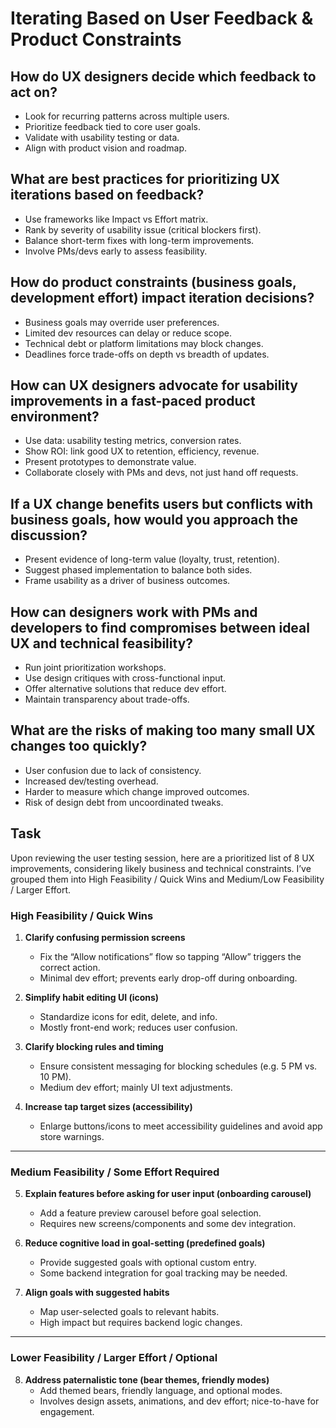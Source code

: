 # Iterating Based on User Feedback & Product Constraints

## How do UX designers decide which feedback to act on?
- Look for recurring patterns across multiple users.
- Prioritize feedback tied to core user goals.
- Validate with usability testing or data.
- Align with product vision and roadmap.

## What are best practices for prioritizing UX iterations based on feedback?
- Use frameworks like Impact vs Effort matrix.
- Rank by severity of usability issue (critical blockers first).
- Balance short-term fixes with long-term improvements.
- Involve PMs/devs early to assess feasibility.

## How do product constraints (business goals, development effort) impact iteration decisions?
- Business goals may override user preferences.
- Limited dev resources can delay or reduce scope.
- Technical debt or platform limitations may block changes.
- Deadlines force trade-offs on depth vs breadth of updates.

## How can UX designers advocate for usability improvements in a fast-paced product environment?
- Use data: usability testing metrics, conversion rates.
- Show ROI: link good UX to retention, efficiency, revenue.
- Present prototypes to demonstrate value.
- Collaborate closely with PMs and devs, not just hand off requests.

## If a UX change benefits users but conflicts with business goals, how would you approach the discussion?
- Present evidence of long-term value (loyalty, trust, retention).
- Suggest phased implementation to balance both sides.
- Frame usability as a driver of business outcomes.

## How can designers work with PMs and developers to find compromises between ideal UX and technical feasibility?
- Run joint prioritization workshops.
- Use design critiques with cross-functional input.
- Offer alternative solutions that reduce dev effort.
- Maintain transparency about trade-offs.

## What are the risks of making too many small UX changes too quickly?
- User confusion due to lack of consistency.
- Increased dev/testing overhead.
- Harder to measure which change improved outcomes.
- Risk of design debt from uncoordinated tweaks.

## Task

Upon reviewing the user testing session, here are a prioritized list of 8 UX improvements, considering likely business and technical constraints. I’ve grouped them into High Feasibility / Quick Wins and Medium/Low Feasibility / Larger Effort.

### High Feasibility / Quick Wins
1. **Clarify confusing permission screens**  
   - Fix the “Allow notifications” flow so tapping “Allow” triggers the correct action.  
   - Minimal dev effort; prevents early drop-off during onboarding.

2. **Simplify habit editing UI (icons)**  
   - Standardize icons for edit, delete, and info.  
   - Mostly front-end work; reduces user confusion.

3. **Clarify blocking rules and timing**  
   - Ensure consistent messaging for blocking schedules (e.g. 5 PM vs. 10 PM).  
   - Medium dev effort; mainly UI text adjustments.

4. **Increase tap target sizes (accessibility)**  
   - Enlarge buttons/icons to meet accessibility guidelines and avoid app store warnings.  

---

### Medium Feasibility / Some Effort Required
5. **Explain features before asking for user input (onboarding carousel)**  
   - Add a feature preview carousel before goal selection.  
   - Requires new screens/components and some dev integration.

6. **Reduce cognitive load in goal-setting (predefined goals)**  
   - Provide suggested goals with optional custom entry.  
   - Some backend integration for goal tracking may be needed.

7. **Align goals with suggested habits**  
   - Map user-selected goals to relevant habits.  
   - High impact but requires backend logic changes.

---

### Lower Feasibility / Larger Effort / Optional
8. **Address paternalistic tone (bear themes, friendly modes)**  
   - Add themed bears, friendly language, and optional modes.  
   - Involves design assets, animations, and dev effort; nice-to-have for engagement.